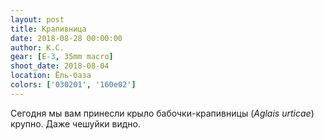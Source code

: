 ```yaml
---
layout: post
title: Крапивница
date: 2018-08-28 00:00:00
author: К.С.
gear: [E-3, 35mm macro]
shoot_date: 2018-08-04
location: Ёль-база
colors: ['030201', '160e02']
---
```

Сегодня мы вам принесли крыло бабочки-крапивницы (_Aglais urticae_) крупно. Даже чешуйки видно.
